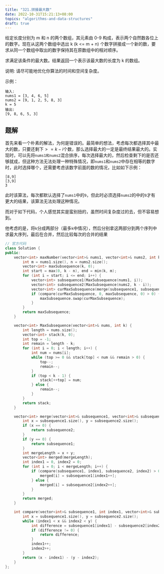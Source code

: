 ```yaml
---
title: "321.拼接最大数"
date: 2022-10-31T15:21:13+08:00
topics: "algorithms-and-data-structures"
draft: true
---
```


给定长度分别为 m 和 n 的两个数组，其元素由 0-9 构成，表示两个自然数各位上的数字。现在从这两个数组中选出 k (k <= m + n) 个数字拼接成一个新的数，要求从同一个数组中取出的数字保持其在原数组中的相对顺序。

求满足该条件的最大数。结果返回一个表示该最大数的长度为 k 的数组。

说明: 请尽可能地优化你算法的时间和空间复杂度。

示例：

```
输入:
nums1 = [3, 4, 6, 5]
nums2 = [9, 1, 2, 5, 8, 3]
k = 5
输出:
[9, 8, 6, 5, 3]
```

## 题解

首先来看一个朴素的解法，为何是错误的。最简单的想法，考虑每次都选择其中最大的数，只要还剩下$>=k-i$个数，那么选择最大的一定是最终结果最大的。实现时，可以先将`nums1和nums2`混合排序，每次选择最大的，然后检查剩下的是否还够就成，但这种方法无法处理一种特殊情况，即`nums1`和`nums2`中存在相等的数字时，此时选择哪个，还需要考虑该数字前面的数的情况，比如如下示例：

```
[8,9]
[3,9]
3
```

此时该算法，每次都默认选择了`nums1`中的`9`，但此时必须选择`nums2`的中的`9`才有更大的结果，该算法无法处理这种情况。


而对于如下代码，个人感觉其实是蛮别扭的，虽然时间复杂度过的去，但不容易想到。

他考虑的是，将`k`分成两部分（最多`k`中情况），然后分别拿这两部分到两个序列中求最大序列，最后在合并，然后比较每次的合并的结果

```cpp
// 官方代码
class Solution {
public:
    vector<int> maxNumber(vector<int>& nums1, vector<int>& nums2, int k) {
        int m = nums1.size(), n = nums2.size();
        vector<int> maxSubsequence(k, 0);
        int start = max(0, k - n), end = min(k, m);
        for (int i = start; i <= end; i++) {
            vector<int> subsequence1(MaxSubsequence(nums1, i));
            vector<int> subsequence2(MaxSubsequence(nums2, k - i));
            vector<int> curMaxSubsequence(merge(subsequence1, subsequence2));
            if (compare(curMaxSubsequence, 0, maxSubsequence, 0) > 0) {
                maxSubsequence.swap(curMaxSubsequence);
            }
        }
        return maxSubsequence;
    }

    vector<int> MaxSubsequence(vector<int>& nums, int k) {
        int length = nums.size();
        vector<int> stack(k, 0);
        int top = -1;
        int remain = length - k;
        for (int i = 0; i < length; i++) {
            int num = nums[i];
            while (top >= 0 && stack[top] < num && remain > 0) {
                top--;
                remain--;
            }
            if (top < k - 1) {
                stack[++top] = num;
            } else {
                remain--;
            }
        }
        return stack;
    }

    vector<int> merge(vector<int>& subsequence1, vector<int>& subsequence2) {
        int x = subsequence1.size(), y = subsequence2.size();
        if (x == 0) {
            return subsequence2;
        }
        if (y == 0) {
            return subsequence1;
        }
        int mergeLength = x + y;
        vector<int> merged(mergeLength);
        int index1 = 0, index2 = 0;
        for (int i = 0; i < mergeLength; i++) {
            if (compare(subsequence1, index1, subsequence2, index2) > 0) {
                merged[i] = subsequence1[index1++];
            } else {
                merged[i] = subsequence2[index2++];
            }
        }
        return merged;
    }

    int compare(vector<int>& subsequence1, int index1, vector<int>& subsequence2, int index2) {
        int x = subsequence1.size(), y = subsequence2.size();
        while (index1 < x && index2 < y) {
            int difference = subsequence1[index1] - subsequence2[index2];
            if (difference != 0) {
                return difference;
            }
            index1++;
            index2++;
        }
        return (x - index1) - (y - index2);
    }
};
```
